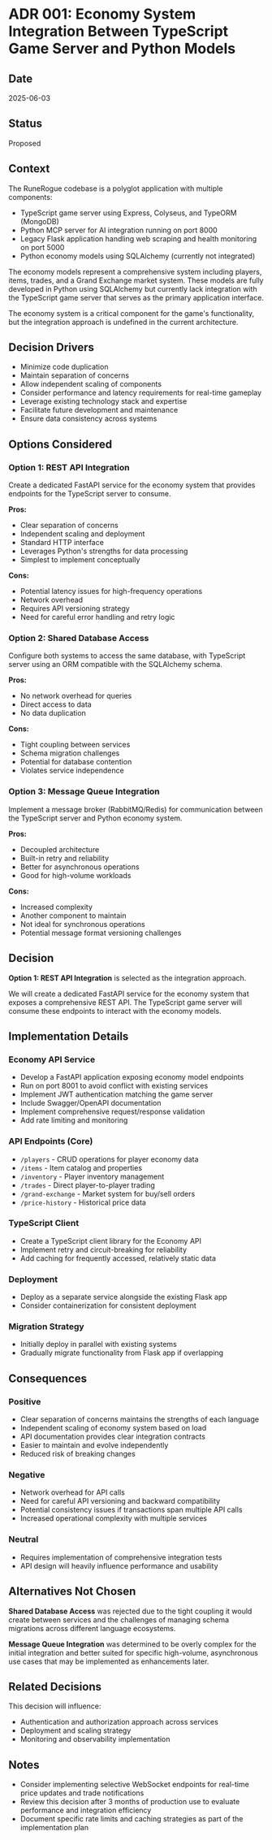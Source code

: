 # ADR 001: Economy System Integration Between TypeScript Game Server and Python Models

## Date

2025-06-03

## Status

Proposed

## Context

The RuneRogue codebase is a polyglot application with multiple components:

- TypeScript game server using Express, Colyseus, and TypeORM (MongoDB)
- Python MCP server for AI integration running on port 8000
- Legacy Flask application handling web scraping and health monitoring on port 5000
- Python economy models using SQLAlchemy (currently not integrated)

The economy models represent a comprehensive system including players, items, trades, and a Grand Exchange market system. These models are fully developed in Python using SQLAlchemy but currently lack integration with the TypeScript game server that serves as the primary application interface.

The economy system is a critical component for the game's functionality, but the integration approach is undefined in the current architecture.

## Decision Drivers

- Minimize code duplication
- Maintain separation of concerns
- Allow independent scaling of components
- Consider performance and latency requirements for real-time gameplay
- Leverage existing technology stack and expertise
- Facilitate future development and maintenance
- Ensure data consistency across systems

## Options Considered

### Option 1: REST API Integration

Create a dedicated FastAPI service for the economy system that provides endpoints for the TypeScript server to consume.

**Pros:**

- Clear separation of concerns
- Independent scaling and deployment
- Standard HTTP interface
- Leverages Python's strengths for data processing
- Simplest to implement conceptually

**Cons:**

- Potential latency issues for high-frequency operations
- Network overhead
- Requires API versioning strategy
- Need for careful error handling and retry logic

### Option 2: Shared Database Access

Configure both systems to access the same database, with TypeScript server using an ORM compatible with the SQLAlchemy schema.

**Pros:**

- No network overhead for queries
- Direct access to data
- No data duplication

**Cons:**

- Tight coupling between services
- Schema migration challenges
- Potential for database contention
- Violates service independence

### Option 3: Message Queue Integration

Implement a message broker (RabbitMQ/Redis) for communication between the TypeScript server and Python economy system.

**Pros:**

- Decoupled architecture
- Built-in retry and reliability
- Better for asynchronous operations
- Good for high-volume workloads

**Cons:**

- Increased complexity
- Another component to maintain
- Not ideal for synchronous operations
- Potential message format versioning challenges

## Decision

**Option 1: REST API Integration** is selected as the integration approach.

We will create a dedicated FastAPI service for the economy system that exposes a comprehensive REST API. The TypeScript game server will consume these endpoints to interact with the economy models.

## Implementation Details

### Economy API Service

- Develop a FastAPI application exposing economy model endpoints
- Run on port 8001 to avoid conflict with existing services
- Implement JWT authentication matching the game server
- Include Swagger/OpenAPI documentation
- Implement comprehensive request/response validation
- Add rate limiting and monitoring

### API Endpoints (Core)

- `/players` - CRUD operations for player economy data
- `/items` - Item catalog and properties
- `/inventory` - Player inventory management
- `/trades` - Direct player-to-player trading
- `/grand-exchange` - Market system for buy/sell orders
- `/price-history` - Historical price data

### TypeScript Client

- Create a TypeScript client library for the Economy API
- Implement retry and circuit-breaking for reliability
- Add caching for frequently accessed, relatively static data

### Deployment

- Deploy as a separate service alongside the existing Flask app
- Consider containerization for consistent deployment

### Migration Strategy

- Initially deploy in parallel with existing systems
- Gradually migrate functionality from Flask app if overlapping

## Consequences

### Positive

- Clear separation of concerns maintains the strengths of each language
- Independent scaling of economy system based on load
- API documentation provides clear integration contracts
- Easier to maintain and evolve independently
- Reduced risk of breaking changes

### Negative

- Network overhead for API calls
- Need for careful API versioning and backward compatibility
- Potential consistency issues if transactions span multiple API calls
- Increased operational complexity with multiple services

### Neutral

- Requires implementation of comprehensive integration tests
- API design will heavily influence performance and usability

## Alternatives Not Chosen

**Shared Database Access** was rejected due to the tight coupling it would create between services and the challenges of managing schema migrations across different language ecosystems.

**Message Queue Integration** was determined to be overly complex for the initial integration and better suited for specific high-volume, asynchronous use cases that may be implemented as enhancements later.

## Related Decisions

This decision will influence:

- Authentication and authorization approach across services
- Deployment and scaling strategy
- Monitoring and observability implementation

## Notes

- Consider implementing selective WebSocket endpoints for real-time price updates and trade notifications
- Review this decision after 3 months of production use to evaluate performance and integration efficiency
- Document specific rate limits and caching strategies as part of the implementation plan
